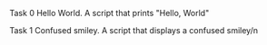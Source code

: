 Task 0
Hello World. A script that prints "Hello, World"

Task 1
Confused smiley. A script that displays a confused smiley/n
